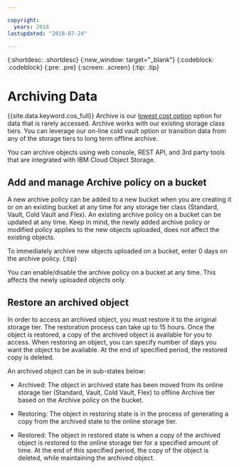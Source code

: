 ```yaml
---

copyright:
  years: 2018
lastupdated: "2018-07-24"

---
```

{:shortdesc: .shortdesc}
{:new_window: target="_blank"}
{:codeblock: .codeblock}
{:pre: .pre}
{:screen: .screen}
{:tip: .tip}


# Archiving Data

{{site.data.keyword.cos_full}} Archive is our [lowest cost option](
https://www.ibm.com/cloud-computing/bluemix/pricing-object-storage) option for data that is rarely accessed. Archive works with our existing storage class tiers. You can leverage our on-line cold vault option or transition data from any of the storage tiers to long term offline archive.

You can archive objects using web console, REST API, and 3rd party tools that are integrated with IBM Cloud Object Storage. 


## Add and manage Archive policy on a bucket

A new archive policy can be added to a new bucket when you are creating it or on an existing bucket at any time for any storage tier class (Standard, Vault, Cold Vault and Flex). An existing archive policy on a bucket can be updated at any time. Keep in mind, the newly added archive policy or modified policy applies to the new objects uploaded, does not affect the existing objects.


To immediately archive new objects uploaded on a bucket, enter 0 days on the archive policy.
{:tip}

You can enable/disable the archive policy on a bucket at any time. This affects the newly uploaded objects only.


## Restore an archived object

In order to access an archived object, you must restore it to the original storage tier. The restoration process can take up to 15 hours. Once the object is restored, a copy of the archived object is available for you to access. When restoring an object, you can specify number of days you want the object to be available. At the end of specified period, the restored copy is deleted.

An archived object can be in sub-states below:

* Archived: The object in archived state has been moved from its online storage tier (Standard, Vault, Cold Vault, Flex) to offline Archive tier based on the Archive policy on the bucket.

* Restoring: The object in restoring state is in the process of generating a copy from the archived state to the online storage tier.

* Restored: The object in restored state is when a copy of the archived object is restored to the online storage tier for a specified amount of time. At the end of this specified period, the copy of the object is deleted, while maintaining the archived object.
